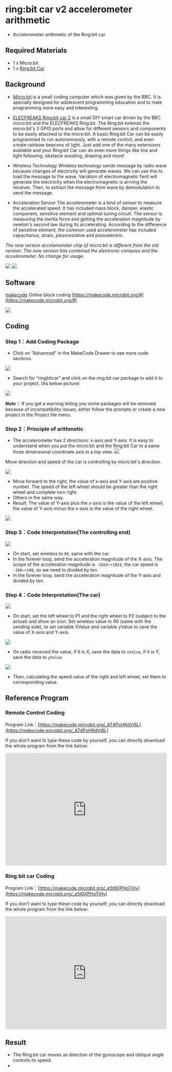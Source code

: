 # ring:bit car v2 accelerometer arithmetic 

- Accelerometer arithmetic of the Ring:bit car 

## Required Materials


- 1 x Micro:bit
- 1 x [Ring:bit Car](https://shop.elecfreaks.com/products/elecfreaks-micro-bit-ring-bit-v2-car-kit-without-micro-bit-board?_pos=4&_sid=66ba68dec&_ss=r)

## Background


- [Micro:bit](http://microbit.org/) is a small coding computer which was given by the BBC. It is specially designed for adolescent programming education and to male programming more easy and interesting.

- [ELECFREAKS Ring:bit car 2](https://www.elecfreaks.com/ring-bit-car-v2-for-micro-bit.html) is a small DIY smart car driven by the BBC micro:bit and the ELECFREAKS Ring:bit. The Ring:bit extends the micro:bit's 3 GPIO ports and allow for different sensors and components to be easily attached to the micro:bit. A basic Ring:bit Car can be easily programmed to run autonomously, with a remote control, and even create rainbow beacons of light. Just add one of the many extensions available and your Ring:bit Car can do even more things like line and light following, obstacle avoiding, drawing and more!

- Wireless Technology Wireless technology sends message by radio wave because changes of electricity will generate waves. We can use this to load the message to the wave. Variation of electromagnetic field will generate the electricity when the electromagnetic is arrving the receiver. Then, to extract the message from wave by demodulation to send the message.

- Acceleration Sensor The accelerometer is a kind of sensor to measure the accelerated speed. It has included mass block, damper, elastic component, sensitive element and optimal tuning circuit. The sensor is measuring the inertia force and getting the acceleration magnitude by newton's second law  during its accelerating. According to the difference of sensitive element, the common used accelerometer has included capacitance, strain, piezoresistive and piezoelectric.

 *The new version accelerometer chip of micro:bit is different from the old version. The new version has combined the electronic compass and the accelerometer. No change for usage.*

 ![](./images/2n6TbVZ.png)  ![](./images/F0frwo6.jpg)


## Software


[makecode](https://makecode.microbit.org/#) Online block coding [https://makecode.microbit.org/#](https://makecode.microbit.org/#)

 ![](./images/cp88kPs.png)

## Coding

### Step 1：Add Coding Package
- Click on "Advanced" in the MakeCode Drawer to see more code sections.

![](./images/2qCyzQ7.png)

- Search for “ringbitcar” and click on the ring:bit car package to add it to your project. (As below picture)

![](./images/1Wq2Mov.jpg)

***Note：*** If you get a warning telling you some packages will be removed because of incompatibility issues, either follow the prompts or create a new project in the Project file menu.

### Step 2：Principle of arithmetic 

- The accelerometer has 2 directions: x-axis and Y-axis. It is easy to understand when you put the micro:bit and the Ring:bit Car to a same three dimensional coordinate axis in a top view.
![](./images/4jVn6rG.jpg)

 Move direction and speed of the car is controlling by micro:bit's direction.

![](./images/NGnp5Ya.jpg)

- Move forward to the right, the value of x-axis and Y-axis are positive number. The speed of the left wheel should be greater than the right wheel and complete turn right.
- Others in the same way.
- Result: The value of Y-axis plus the x-axis is the value of the left wheel; the value of Y-axis minus the x-axis is the value of the right wheel.

![](./images/8oOCEWj.png)

### Step 3：Code Interpretation(The controlling end) ###


![](./images/xxvSu1T.png)

- On start, set wireless to `90`, same with the car.
- In the forever loop, send the acceleration magnitude of the X-axis. The scope of the acceleration magnitude is `-1024~+1024`, the car speed is `-100~+100`, so we need to divided by ten.
- In the forever loop, send the acceleration magnitude of the Y-axis and divided by ten.

### Step 4：Code Interpretation(The car)


![](./images/JsLkJ1t.png)

- On start, set the left wheel to P1 and the right wheel to P2 (subject to the actual) and show an icon. Set wireless value to 90 (same with the sending side), to set variable XValue and variable yValue to save the value of X-axis and Y-axis.

![](./images/A5gqKjZ.png)

- On radio received the value, if it is X, save the data to `xValue`, if it is Y, save the data to `yValue`.

![](./images/a3uTwmH.png)

- Then, calculating the speed value of the right and left wheel, set them to corresponding value.


## Reference Program

### Remote Control Coding
Program Link：[https://makecode.microbit.org/_AT4PoHKdVi6L](https://makecode.microbit.org/_AT4PoHKdVi6L)

If you don't want to type these code by yourself, you can directly download the whole program from the link below:

<div style="position:relative;height:0;padding-bottom:70%;overflow:hidden;"><iframe style="position:absolute;top:0;left:0;width:100%;height:100%;" src="https://makecode.microbit.org/#pub:_AT4PoHKdVi6L" frameborder="0" sandbox="allow-popups allow-forms allow-scripts allow-same-origin"></iframe></div>  

### Ring:bit car Coding
Program Link：[https://makecode.microbit.org/_e5t6XPHoTiHy](https://makecode.microbit.org/_e5t6XPHoTiHy)

If you don't want to type these code by yourself, you can directly download the whole program from the link below:

<div style="position:relative;height:0;padding-bottom:70%;overflow:hidden;"><iframe style="position:absolute;top:0;left:0;width:100%;height:100%;" src="https://makecode.microbit.org/#pub:_e5t6XPHoTiHy" frameborder="0" sandbox="allow-popups allow-forms allow-scripts allow-same-origin"></iframe></div>  


## Result 

- The Ring:bit car moves as direction of the gyroscope and oblique angle controls its speed.
- 
